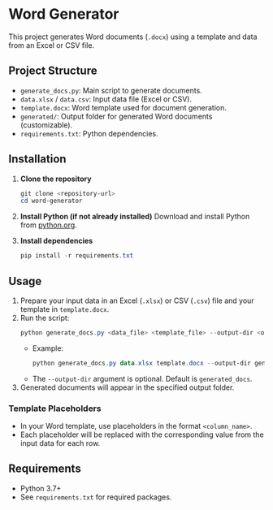 # Word Generator

This project generates Word documents (`.docx`) using a template and data from an Excel or CSV file.

## Project Structure
- `generate_docs.py`: Main script to generate documents.
- `data.xlsx` / `data.csv`: Input data file (Excel or CSV).
- `template.docx`: Word template used for document generation.
- `generated/`: Output folder for generated Word documents (customizable).
- `requirements.txt`: Python dependencies.

## Installation

1. **Clone the repository**
   ```powershell
   git clone <repository-url>
   cd word-generator
   ```

2. **Install Python (if not already installed)**
   Download and install Python from [python.org](https://www.python.org/downloads/).

3. **Install dependencies**
   ```powershell
   pip install -r requirements.txt
   ```

## Usage

1. Prepare your input data in an Excel (`.xlsx`) or CSV (`.csv`) file and your template in `template.docx`.
2. Run the script:
   ```powershell
   python generate_docs.py <data_file> <template_file> --output-dir <output_directory>
   ```
   - Example:
     ```powershell
     python generate_docs.py data.xlsx template.docx --output-dir generated
     ```
   - The `--output-dir` argument is optional. Default is `generated_docs`.
3. Generated documents will appear in the specified output folder.

### Template Placeholders
- In your Word template, use placeholders in the format `<column_name>`.
- Each placeholder will be replaced with the corresponding value from the input data for each row.

## Requirements
- Python 3.7+
- See `requirements.txt` for required packages.